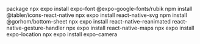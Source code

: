 package
npx expo install expo-font @expo-google-fonts/rubik
npm install @tabler/icons-react-native
npx expo install react-native-svg
npm install @gorhom/bottom-sheet
npx expo install react-native-reanimated react-native-gesture-handler
npx expo install react-native-maps
npx expo install expo-location
npx expo install expo-camera
